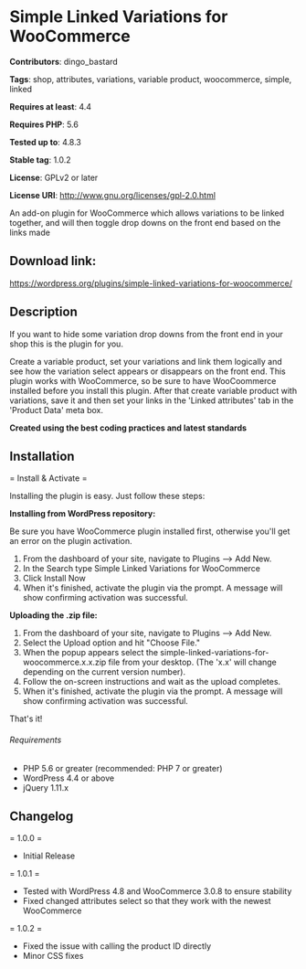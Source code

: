 # Simple Linked Variations for WooCommerce

**Contributors**: dingo_bastard

**Tags**: shop, attributes, variations, variable product, woocommerce, simple, linked

**Requires at least**: 4.4

**Requires PHP**: 5.6

**Tested up to**: 4.8.3

**Stable tag**: 1.0.2

**License**: GPLv2 or later

**License URI**: http://www.gnu.org/licenses/gpl-2.0.html


An add-on plugin for WooCommerce which allows variations to be linked together, and will then toggle drop downs on the front end based on the links made

## Download link: ##

https://wordpress.org/plugins/simple-linked-variations-for-woocommerce/

## Description ##

If you want to hide some variation drop downs from the front end in your shop this is the plugin for you.

Create a variable product, set your variations and link them logically and see how the variation select appears or disappears on the front end.
This plugin works with WooCommerce, so be sure to have WooCoommerce installed before you install this plugin.
After that create variable product with variations, save it and then set your links in the 'Linked attributes' tab in the 'Product Data' meta box.

**Created using the best coding practices and latest standards**

## Installation ##

= Install & Activate =

Installing the plugin is easy. Just follow these steps:

**Installing from WordPress repository:**

Be sure you have WooCommerce plugin installed first, otherwise you'll get an error on the plugin activation.

1. From the dashboard of your site, navigate to Plugins --> Add New.
2. In the Search type Simple Linked Variations for WooCommerce
3. Click Install Now
4. When it's finished, activate the plugin via the prompt. A message will show confirming activation was successful.

**Uploading the .zip file:**

1. From the dashboard of your site, navigate to Plugins --> Add New.
2. Select the Upload option and hit "Choose File."
3. When the popup appears select the simple-linked-variations-for-woocommerce.x.x.zip file from your desktop. (The 'x.x' will change depending on the current version number).
4. Follow the on-screen instructions and wait as the upload completes.
5. When it's finished, activate the plugin via the prompt. A message will show confirming activation was successful.

That's it!

###### Requirements ######

* PHP 5.6 or greater (recommended: PHP 7 or greater)
* WordPress 4.4 or above
* jQuery 1.11.x

## Changelog ##

= 1.0.0 =
* Initial Release

= 1.0.1 =
* Tested with WordPress 4.8 and WooCommerce 3.0.8 to ensure stability
* Fixed changed attributes select so that they work with the newest WooCommerce

= 1.0.2 =
* Fixed the issue with calling the product ID directly
* Minor CSS fixes
